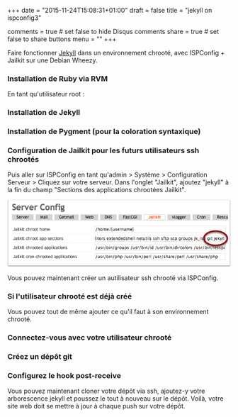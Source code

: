 +++
date = "2015-11-24T15:08:31+01:00"
draft = false
title = "jekyll on ispconfig3"

comments = true     # set false to hide Disqus comments
share = true        # set false to share buttons
menu = ""
+++

Faire fonctionner [Jekyll](http://jekyllrb.com/) dans un environnement chrooté, avec ISPConfig + Jailkit sur une Debian Wheezy.

### Installation de Ruby via RVM
En tant qu'utilisateur root :
<script src="https://gist.github.com/7788411.js?file=install_rvm.sh"></script>

### Installation de Jekyll
<script src="https://gist.github.com/7788411.js?file=install_jekyll.sh"></script>

### Installation de Pygment (pour la coloration syntaxique)
<script src="https://gist.github.com/7788411.js?file=install_pygment.sh"></script>

### Configuration de Jailkit pour les futurs utilisateurs ssh chrootés
<script src="https://gist.github.com/7788411.js?file=edit_jk_init.sh"></script>

<script src="https://gist.github.com/7788411.js?file=jk_init.ini"></script>

Puis aller sur ISPConfig en tant qu'admin > Système > Configuration Serveur > Cliquez sur votre serveur.
Dans l'onglet "Jailkit", ajoutez "jekyll" à la fin du champ "Sections des applications chrootées Jailkit".

![Add Jekyll to ISPConfig Jailkit config](/img/post/ispconfig-jekyll.png)

Vous pouvez maintenant créer un autilisateur ssh chrooté via ISPConfig.

### Si l'utilisateur chrooté est déjà créé 

Vous pouvez tout de même ajouter ce qu'il faut à son environnement chrooté.

<script src="https://gist.github.com/7788411.js?file=jk_add_python_ruby.sh"></script>

### Connectez-vous avec votre utilisateur chrooté

### Créez un dépôt git
<script src="https://gist.github.com/7788411.js?file=git_create_repo.sh"></script>

### Configurez le hook post-receive
<script src="https://gist.github.com/7788411.js?file=git_create_post_receive_hook.sh"></script>
<script src="https://gist.github.com/7788411.js?file=git_jekyll_post_receive_hook.sh"></script>

Vous pouvez maintenant cloner votre dépôt via ssh, ajoutez-y votre arborescence jekyll et poussez le tout à nouveau sur le dépôt.
Voilà, votre site web doit se mettre à jour à chaque push sur votre dépôt.